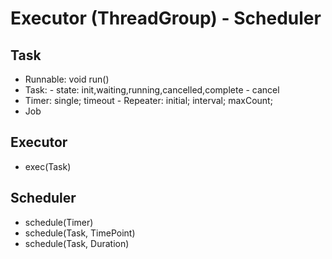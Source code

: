 # Executor (ThreadGroup) - Scheduler

## Task
- Runnable: void run()
- Task: 
       - state: init,waiting,running,cancelled,complete
       - cancel
- Timer:  single; timeout
       - Repeater: initial; interval; maxCount;
- Job

## Executor
- exec(Task)

## Scheduler
- schedule(Timer)
- schedule(Task, TimePoint)
- schedule(Task, Duration)
